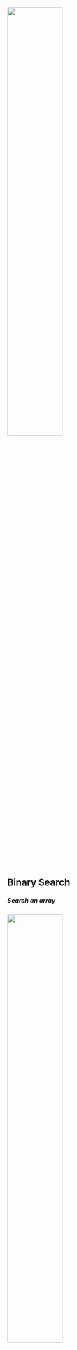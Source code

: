 
<img src="https://user-images.githubusercontent.com/102587414/198553447-dc2909b5-af33-4ae4-8b39-092c9acc2d50.png" width=50% height=50%>

## Binary Search
##### Search an array

<img src="https://user-images.githubusercontent.com/102587414/198553447-dc2909b5-af33-4ae4-8b39-092c9acc2d50.png" width=50% height=50%>

## Search Tree
##### The search tree much easier to insert into

```mermaid
flowchart TB;
    7-->4;
    7-->13;
    4-->1;
    4-->6;
    13-->10;
    13-->15;
```
## Part of a Tree

- Root node
- Right subtree smaller keys
- Left subtree bigger keys

<img src="https://user-images.githubusercontent.com/102587414/198557628-90c1fd40-5069-4d2b-ae41-2a2a10e24d05.png" width=40% height=40%>

## Tree Node Data Type
- Key
- Parent
- Left child
- Rigth child

<img src="https://user-images.githubusercontent.com/102587414/198561410-738a7f38-2fbe-4383-ad4d-bdfa16fc5eb2.png" width=40% height=40%>


## Idea

#### Find

<img src="https://user-images.githubusercontent.com/102587414/198562516-a02930b6-b3ef-4382-bfb5-07fb7084fecf.png" width=40% height=40%> 
<img src="https://user-images.githubusercontent.com/102587414/198562682-d3d6705c-a86a-4f9a-9b69-bbe07eef8ee5.png" width=40% height=40%>
<img src="https://user-images.githubusercontent.com/102587414/198562805-9d02fbc9-b546-4f8b-93bc-f6a387f905f5.png" width=40% height=40%>

## Algorithms

<img src="https://user-images.githubusercontent.com/102587414/198563244-aba8bd13-2c78-4eac-ac31-1c6a71a0e570.png" width=40% height=40%>










<img src="" width=40% height=40%>
